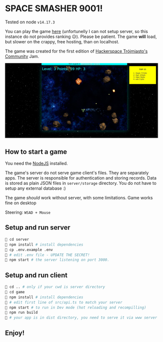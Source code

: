 # SPACE SMASHER 9001!

Tested on node `v14.17.3`

You can play the game [here](https://mystifying-hypatia-4b1cef.netlify.app/) (unfortunelly I can not setup server, so this instance do not provides ranking 😥).
Please be patient. The game **will** load, but slower on the crappy, free hosting, than on localhost.

The game was created for the first edition of [Hackerspace Trójmiasto's Community](https://github.com/hs3city/hs3-jam) Jam.

![Screenshot](ss.jpg)

## How to start a game

You need the [NodeJS](https://nodejs.org/en/) installed.

The game's server do not serve game client's files. They are separately apps.
The server is responsible for authentication and storing records.
Data is stored as plain JSON files in `server/storage` directory.
You do not have to setup any external database :)

The game *should* work without server, with some limitations.
Game works fine on desktop

Steering: `WSAD + Mouse`

## Setup and run server
```sh
🐧 cd server
🐧 npm install # install dependencies
🐧 cp .env.example .env
🐧 # edit .env file - UPDATE THE SECRET!
🐧 npm start # the server listening on port 3000. 
```

## Setup and run client
```sh
🐧 cd .. # only if your cwd is server directory
🐧 cd game
🐧 npm install # install dependencies
🐧 # edit first line of src/api.ts to match your server
🐧 npm start # to run in Dev mode (hot reloading and recompilling)
🐧 npm run build
🐧 # your app is in dist directory, you need to serve it via www server
```

## Enjoy!
